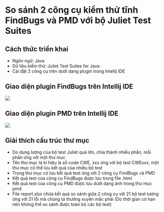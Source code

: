 # So sánh 2 công cụ kiểm thử tĩnh FindBugs và PMD với bộ Juliet Test Suites

## Cách thức triển khai

- Ngôn ngữ: Java
- Dữ liệu kiểm thử: Juliet Test Suites for Java
- Cài đặt 2 công cụ trên dưới dạng plugin trong Intellij IDE

## Giao diện plugin FindBugs trên Intellij IDE

![](https://lh3.googleusercontent.com/Qt5rxL-750v_QItaWXY1orzmjcpXMh-xQDAI2HR-ASVdI7tDBt4g2bTvIq_LaFNaMroFdnJAC-lO2_NuzZ-U4r0ENvp7lRmWbsdiiTVCrcbm_MWUMeW1tbbv6J9bbfMtOFEO-XEOPUi7zLKRaG8b_Dy9-N44ARdioFcPaxT0YdwzpswNTLOc8xrQdSd_pVLf05rIOgek1LHcjiEKQTXAyWwE4GDUplu-YU75-JEJnOg_1BUZUWq8HCBuP8mCudt54Bi8h2CApbF25Cjqw4SgFn8gmMmt3Qzsnu_6qrYpRY-dfi5mtm7OcaKrrIyYen_vReBdmgKBdXzHvwRTkYX29hiYYI2SUQVHIWhtOPU9umrJSr1d1qrnq5xqA2uD1j1fXg9gh-SXpwBNysdDzCuh3biEcZkDSpFINDcv-SUGvBj_8O09KgeH0NpsLM9CwuKudzR_ryG-1xghrN0wWkLr91bLLr-cnCoXwQYR95sZuw0tXzeS3Hr3hAEYVPTJJzhdqu-IzSDJrDX29clxH91QYy29bVrjFp8HkWJxZC6yTBBFKcvvLx2aOLnwyY2Zu6wE1hIjTF4Px8OFZK4fbJGERQV9RiRrWKZKcCri90W__cYULCnMLNSQSRXHvE4_hPoxlFz-VRnLEp-f2Xz0jOHTSmHv9j5mdfeP_iz-OAX2zrzrRXzBrkjZ-TtnnNzLD1opOnYhIqp4kVL8Z36aF_3rURqzeyd1g_-jJzFLnTRMlwL-hF4=w1775-h915-no)

## Giao diện plugin PMD trên Intellij IDE

![](https://lh3.googleusercontent.com/uZNPDmYYhOFBlhncjS6qGJRDvqdHPyMu_-9DfPM-JH8hKWvMsEIuwkAEmIrSl0FFvb-rqwSmgmAx7e8wqLtCG2XSzCvZs4rgsDow_k1HTpfWTuxheqdUtk2pGK0C5lP6O6W7AFoQIh99Nsq2Ds18K8WEOlGDQpc_p2r5Nph8Aiq-hn8Lz5dGw1yVtIaD1z8VioHBe5x--1LWdBP9TzZK3EDA0HRqAax068neeh40mlTLG0Zsgj4CiGiBEASLliiVaLhiHXPCmwYeAVS9wgfZ6oKC41tK0mHpeneX0mgyOYR9XFEYkK9VwO5dlJ9lW4ELEWE4o7mgmpH8HO9_sP-8Hkv8p44My6DfhoRoRCrQsL2aG-xu7Uz-KAVIUhlhNYTQnZBpQ2fhJbJO6dEYxogdjlQqwcnTat5H_eEqkyU12gZwfbpZwOJyssuDUT2HixpR2GixbH2TVZ3_X6Ag7MxJQQYKSheWED0fqDtkNGhUM-JKhimmBMWhI5L3BLqWMs0bE1g20B5D1rREWaVuUHg10-gKZg_Vgk-QnOk0UmgOmblmk406deD_wZ73YgbUf7EGzrTeau3BmjnXo2BzxCthcw9kZjhYVEtSkkdUwTMGqr0ku0flHLqeW6CD6r9iHZPwG6t_NBFHopIGZQRLBY4nEdwl31rL6zvhWdFnTarUgcHfhSdYCRVyHwMgTtN5FTc1aBqlzYctuvzpwFhSHPx3ycwwm3st7I9ZC3nlG2zHNwRIcn8=w1719-h915-no)

## Giải thích cấu trúc thư mục

- Do dung lượng của bộ test Juliet quá lớn, chia thành nhiều phần, mỗi phần ứng với một thư mục
- Tên thư mục là kí hiệu là số code CWE, xxx ứng với bộ test CWExxx, một thư mục có thể lưu kết quả của nhiều bộ test
- Trong thư mục có lưu kết quả test ứng với 2 công cụ FindBugs và PMD
- Kết quả test của công cụ FindBugs được lưu trong file .html
- Kết quả test của công cụ PMD được lưu dưới dạng ảnh trong thư mục pmd
- File report.xlsx chứa kết quả so sánh giữa 2 công cụ với 21 bộ test tương ứng với 21 lỗi mà chúng ta thường xuyên mắc phải
(Do thời gian có hạn nên không thể so sánh được toàn bộ các bộ test)